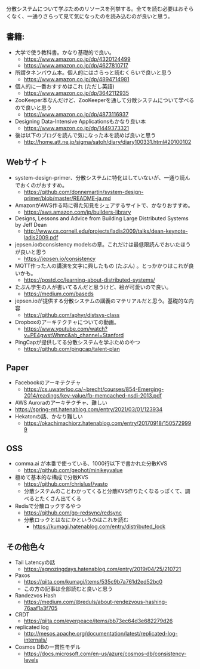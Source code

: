 分散システムについて学ぶためのリソースを列挙する。全てを読む必要はおそらくなく、一通りさらって見て気になったのを読み込むのが良いと思う。

## 書籍: 

* 大学で使う教科書。かなり基礎的で良い。
  * https://www.amazon.co.jp/dp/4320124499
  * https://www.amazon.co.jp/dp/4627810717
* 所謂タネンバウム本。個人的にはさらっと読むくらいで良いと思う
  * https://www.amazon.co.jp/dp/4894714981
* 個人的に一番おすすめはこれ (ただし英語)
  * https://www.amazon.co.jp/dp/3642112935
* ZooKeeper本なんだけど、ZooKeeperを通して分散システムについて学べるので良いと思う
  * https://www.amazon.co.jp/dp/4873116937
* Designing Data-Intensive Applicationsもかなり良い本
  * https://www.amazon.co.jp/dp/1449373321
* 後は以下のブログを読んで気になった本を読めば良いと思う 
  * http://home.att.ne.jp/sigma/satoh/diary/diary100331.html#20100102

## Webサイト

* system-design-primer、分散システムに特化はしていないが、一通り読んでおくのがおすすめ。
  * https://github.com/donnemartin/system-design-primer/blob/master/README-ja.md
* AmazonがAWS作る時に得た知見をシェアするサイトで、かなりおすすめ。
  * https://aws.amazon.com/jp/builders-library
* Designs, Lessons and Advice from Building Large Distributed Systems by Jeff Dean
  * http://www.cs.cornell.edu/projects/ladis2009/talks/dean-keynote-ladis2009.pdf
* jepsen.ioのconsistency modelsの章。これだけは最低限読んでおいたほうが良いと思う
  * https://jepsen.io/consistency
* MQTT作った人の講演を文字に興したもの (たぶん) 。とっかかりはこれが良いかも。
  * https://postd.cc/learning-about-distributed-systems/
* たぶん学生の人が書いてるんだと思うけど、絵が可愛いので良い。
  * https://medium.com/baseds
* jepsen.ioが提供する分散システムの講義のマテリアルだと思う。基礎的な内容
  * https://github.com/aphyr/distsys-class
* Dropboxのアーキテクチャについての動画。
  * https://www.youtube.com/watch?v=PE4gwstWhmc&ab_channel=Stanford
* PingCapが提供してる分散システムを学ぶためのやつ
  * https://github.com/pingcap/talent-plan

## Paper

* Facebookのアーキテクチャ
  * https://cs.uwaterloo.ca/~brecht/courses/854-Emerging-2014/readings/key-value/fb-memcached-nsdi-2013.pdf
* AWS Auroraのアーキテクチャ、難しい
 * https://spring-mt.hatenablog.com/entry/2021/03/01/123934
* Hekatonの話、かなり難しい
  * https://okachimachiorz.hatenablog.com/entry/20170918/1505729999

## OSS
* comma.ai が本番で使っている、1000行以下で書かれた分散KVS
  * https://github.com/geohot/minikeyvalue
* 極めて基本的な構成で分散KVS
  * https://github.com/chrislusf/vasto
  * 分散システムのことわかってくると分散KVS作りたくなるっぽくて、調べるとたくさん出てくる
* Redisで分散ロックするやつ
  * https://github.com/go-redsync/redsync
  * 分散ロックとはなにかというのはこれを読む
    * https://kumagi.hatenablog.com/entry/distributed_lock

## その他色々
* Tail Latencyの話
  * https://agnozingdays.hatenablog.com/entry/2019/04/25/210721
* Paxos
  * https://qiita.com/kumagi/items/535c9b7a761d2ed52bc0
  * この方の記事は全部読むと良いと思う
* Randezvos Hash
  * https://medium.com/@reduls/about-rendezvous-hashing-76aaf1a3f705
* CRDT
  * https://qiita.com/everpeace/items/bb73ec64d3e682279d26
* replicated log
  * http://mesos.apache.org/documentation/latest/replicated-log-internals/
* Cosmos DBの一貫性モデル
  * https://docs.microsoft.com/en-us/azure/cosmos-db/consistency-levels


